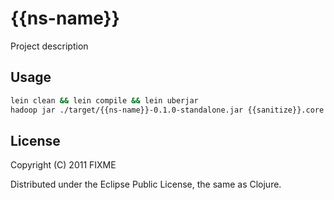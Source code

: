 # {{ns-name}}

Project description

## Usage

```bash
lein clean && lein compile && lein uberjar
hadoop jar ./target/{{ns-name}}-0.1.0-standalone.jar {{sanitize}}.core
```

## License

Copyright (C) 2011 FIXME

Distributed under the Eclipse Public License, the same as Clojure.
